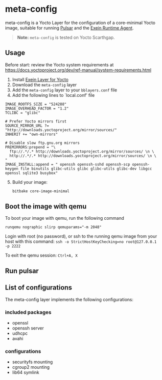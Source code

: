 # meta-config
meta-config is a Yocto Layer for the configuration of a core-minimal Yocto image, suitable for running [Pulsar](https://github.com/exein-io/pulsar) and the [Exein Runtime Agent](https://www.exein.io/platform/exein-runtime).

> **Note:** `meta-config` is tested on Yocto Scarthgap.

## Usage
Before start: review the Yocto system requirements at
https://docs.yoctoproject.org/dev/ref-manual/system-requirements.html

1. Install [Exein Layer for Yocto](https://github.com/exein-io/meta-exein?tab=readme-ov-file)
2. Download the `meta-config` layer
3. Add the `meta-config` layer to your `bblayers.conf` file
4. Add the following lines to `local.conf' file
```
IMAGE_ROOTFS_SIZE = "524288"
IMAGE_OVERHEAD_FACTOR = "1.2"
TCLIBC = "glibc"

# Prefer Yocto mirrors first
SOURCE_MIRROR_URL ?= "http://downloads.yoctoproject.org/mirror/sources/"
INHERIT += "own-mirrors"

# Disable slow ftp.gnu.org mirrors
PREMIRRORS:prepend = "\
  ftp://.*/.* http://downloads.yoctoproject.org/mirror/sources/ \n \
  http://.*/.* http://downloads.yoctoproject.org/mirror/sources/ \n \
"
IMAGE_INSTALL:append = " openssh openssh-sshd openssh-scp openssh-keygen file binutils glibc-utils glibc glibc-utils glibc-dev libgcc openssl sqlite3 busybox"
```
5. Build your image:
    ```bash
    bitbake core-image-minimal
    ```

## Boot the image with qemu
To boot your image with qemu, run the following command
```
runqemu nographic slirp qemuparams="-m 2048"
```
Login with root (no password), or ssh to the running qemu image from your host with this command:
`ssh -o StrictHostKeyChecking=no root@127.0.0.1 -p 2222`

To exit the qemu session:
`Ctrl+A, X`


## Run pulsar

## List of configurations
The meta-config layer implements the following configurations:
### included packages
- openssl
- openssh server
- udhcpc
- avahi

### configurations
- securityfs mounting
- cgroup2 mounting
- lib64 symlink
